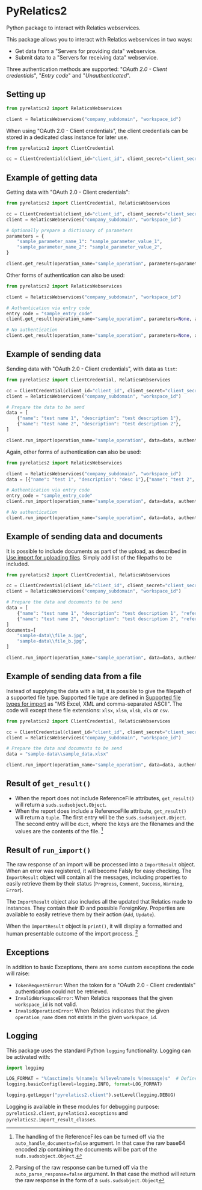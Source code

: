 # PyRelatics2

Python package to interact with Relatics webservices.

This package allows you to interact with Relatics webservices in two ways:

* Get data from a "Servers for providing data" webservice.
* Submit data to a "Servers for receiving data" webservice.

Three authentication methods are supported: "_OAuth 2.0 - Client credentials_", "_Entry code_" and "_Unauthenticated_".

## Setting up

```python
from pyrelatics2 import RelaticsWebservices

client = RelaticsWebservices("company_subdomain", "workspace_id")
```

When using "OAuth 2.0 - Client credentials", the client credentials can be stored in a dedicated class instance for
later use.

```python
from pyrelatics2 import ClientCredential

cc = ClientCredential(client_id="client_id", client_secret="client_secret")
```

## Example of getting data

Getting data with "OAuth 2.0 - Client credentials":

```python
from pyrelatics2 import ClientCredential, RelaticsWebservices

cc = ClientCredential(client_id="client_id", client_secret="client_secret")
client = RelaticsWebservices("company_subdomain", "workspace_id")

# Optionally prepare a dictionary of parameters
parameters = {
    "sample_parameter_name_1": "sample_parameter_value_1",
    "sample_parameter_name_2": "sample_parameter_value_2",
}

client.get_result(operation_name="sample_operation", parameters=parameters, authentication=cc)
```

Other forms of authentication can also be used:

```python
from pyrelatics2 import RelaticsWebservices

client = RelaticsWebservices("company_subdomain", "workspace_id")

# Authentication via entry code
entry_code = "sample_entry_code"
client.get_result(operation_name="sample_operation", parameters=None, authentication=entry_code)

# No authentication
client.get_result(operation_name="sample_operation", parameters=None, authentication=None)
```

## Example of sending data

Sending data with "OAuth 2.0 - Client credentials", with data as `list`:

```python
from pyrelatics2 import ClientCredential, RelaticsWebservices

cc = ClientCredential(client_id="client_id", client_secret="client_secret")
client = RelaticsWebservices("company_subdomain", "workspace_id")

# Prepare the data to be send
data = [
    {"name": "test name 1", "description": "test description 1"},
    {"name": "test name 2", "description": "test description 2"},
]

client.run_import(operation_name="sample_operation", data=data, authentication=cc)
```

Again, other forms of authentication can also be used:

```python
from pyrelatics2 import RelaticsWebservices

client = RelaticsWebservices("company_subdomain", "workspace_id")
data = [{"name": "test 1", "description": "desc 1"},{"name": "test 2", "description": "desc 2"}]

# Authentication via entry code
entry_code = "sample_entry_code"
client.run_import(operation_name="sample_operation", data=data, authentication=entry_code)

# No authentication
client.run_import(operation_name="sample_operation", data=data, authentication=None)
```

## Example of sending data and documents

It is possible to include documents as part of the upload, as described in [Use import for uploading files](https://kb.relaticsonline.com/published//ShowObject.aspx?Key=7126fb9d-58df-e311-9406-00155de0940e). Simply add list of the
filepaths to be included.

```python
from pyrelatics2 import ClientCredential, RelaticsWebservices

cc = ClientCredential(client_id="client_id", client_secret="client_secret")
client = RelaticsWebservices("company_subdomain", "workspace_id")

# Prepare the data and documents to be send
data = [
    {"name": "test name 1", "description": "test description 1", "reference": "file_a.jpg"},
    {"name": "test name 2", "description": "test description 2", "reference": "file_b.jpg"},
]
documents=[
    "sample-data\\file_a.jpg",
    "sample-data\\file_b.jpg",
]

client.run_import(operation_name="sample_operation", data=data, authentication=cc, documents=documents)
```

## Example of sending data from a file

Instead of supplying the data with a list, it is possible to give the filepath of a supported file type. Supported
file type are defined in [Supported file types for import](https://kb.relaticsonline.com/published//ShowObject.aspx?Key=c57bfd5e-20df-e311-9406-00155de0940e)
as "MS Excel, XML and comma-separated ASCII". The code will except these file extensions: `xlsx`, `xlsm`, `xlsb`,
`xls` or `csv`.

```python
from pyrelatics2 import ClientCredential, RelaticsWebservices

cc = ClientCredential(client_id="client_id", client_secret="client_secret")
client = RelaticsWebservices("company_subdomain", "workspace_id")

# Prepare the data and documents to be send
data = "sample-data\\sample_data.xlsx"

client.run_import(operation_name="sample_operation", data=data, authentication=cc)
```

## Result of `get_result()`

* When the report does not include ReferenceFile attributes, `get_result()` will return a `suds.sudsobject.Object`.
* When the report does include a ReferenceFile attribute, `get_result()` will return a `tuple`. The first entry will
  be the `suds.sudsobject.Object`. The second entry will be `dict`, where the keys are the filenames and the values
  are the contents of the file. [^1]

## Result of `run_import()`

The raw response of an import will be processed into a `ImportResult` object. When an error was registered, it will
become Falsly for easy checking. The `ImportResult` object will contain all the messages, including properties to
easily retrieve them by their status (`Progress`, `Comment`, `Success`, `Warning`, `Error`).

The `ImportResult` object also includes all the updated that Relatics made to instances. They contain their ID and
possible ForeignKey. Properties are available to easily retrieve them by their action (`Add`, `Update`).

When the `ImportResult` object is `print()`, it will display a formatted and human presentable outcome of the import
process. [^2]

## Exceptions

In addition to basic Exceptions, there are some custom exceptions the code will raise:

* `TokenRequestError`: When the token for a "OAuth 2.0 - Client credentials" authentication could not be retrieved.
* `InvalidWorkspaceError`: When Relatics responses that the given `workspace_id` is not valid.
* `InvalidOperationError`: When Relatics indicates that the given `operation_name` does not exists in the given
  `workspace_id`.

## Logging

This package uses the standard Python `logging` functionality. Logging can be activated with:

```python
import logging

LOG_FORMAT = "%(asctime)s %(name)s %(levelname)s %(message)s"  # Define a custom log format
logging.basicConfig(level=logging.INFO, format=LOG_FORMAT)

logging.getLogger("pyrelatics2.client").setLevel(logging.DEBUG)
```

Logging is available in these modules for debugging purpose: `pyrelatics2.client`, `pyrelatics2.exceptions` and
`pyrelatics2.import_result_classes`.

[^1]: The handling of the ReferenceFiles can be turned off via the `auto_handle_documents=false` argument. In that case
      the raw base64 encoded zip containing the documents will be part of the `suds.sudsobject.Object`.
[^2]: Parsing of the raw response can be turned off via the `auto_parse_response=false` argument. In that case the
      method will return the raw response in the form of a `suds.sudsobject.Object`
